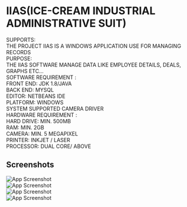 
# IIAS(ICE-CREAM INDUSTRIAL ADMINISTRATIVE SUIT)

SUPPORTS:\
THE PROJECT IIAS IS A WINDOWS APPLICATION USE FOR MANAGING RECORDS\
PURPOSE:\
THE IIAS SOFTWARE MANAGE DATA LIKE EMPLOYEE DETAILS, DEALS, GRAPHS ETC…\
SOFTWARE REQUIREMENT :\
FRONT END: JDK 1.8/JAVA\
BACK END: MYSQL\
EDITOR: NETBEANS IDE\
PLATFORM: WINDOWS\
SYSTEM SUPPORTED CAMERA DRIVER\
HARDWARE REQUIREMENT :\
HARD DRIVE: MIN. 500MB\
RAM: MIN. 2GB\
CAMERA: MIN. 5 MEGAPIXEL\
PRINTER: INKJET / LASER\
PROCESSOR: DUAL CORE/ ABOVE

## Screenshots

![App Screenshot](https://1.bp.blogspot.com/-BVgcaYun4iA/YTtw1etxjsI/AAAAAAAAAAU/v_tA4RweCa01z98b30AYkpcpiqBagZPnwCLcBGAsYHQ/s320/Screenshot_20210910-200257%255B1%255D.png)\
![App Screenshot](https://1.bp.blogspot.com/-f2QmLVmTPwQ/YTtxIB-08NI/AAAAAAAAAAo/wK4-rEOcxuIdQz1X9e78476fvl2dgFfqQCLcBGAsYHQ/s320/Screenshot_20210910-200351%255B1%255D.png)\
![App Screenshot](https://1.bp.blogspot.com/-EjMMYrf-mfM/YTtxP6xM_GI/AAAAAAAAAAs/fqZxJ4UhHUMgUh0lElFe2oMtMAyLqT0hACLcBGAsYHQ/s320/Screenshot_20210910-200401%255B1%255D.png)\
![App Screenshot](https://1.bp.blogspot.com/-SyH12mR5TJo/YTtxk_HpV3I/AAAAAAAAABE/72I6IrGpPIYeQ3Kk5LWNmknv-MM55RoRgCLcBGAsYHQ/s320/Screenshot_20210910-200406%255B1%255D.png)

  
